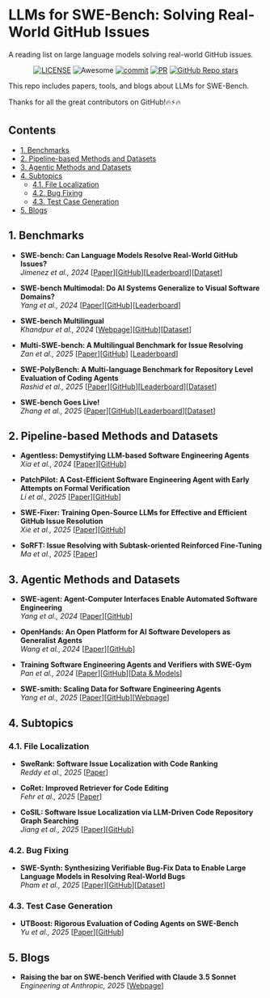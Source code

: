 # LLMs for SWE-Bench: Solving Real-World GitHub Issues
A reading list on large language models solving real-world GitHub issues.

<div align="center">

[![LICENSE](https://img.shields.io/github/license/wasiahmad/Awesome-LLM-SWE-Bench)](https://github.com/wasiahmad/Awesome-LLM-SWE-Bench/blob/main/LICENSE)
![Awesome](https://cdn.rawgit.com/sindresorhus/awesome/d7305f38d29fed78fa85652e3a63e154dd8e8829/media/badge.svg)
[![commit](https://img.shields.io/github/last-commit/wasiahmad/Awesome-LLM-SWE-Bench?color=blue)](https://github.com/wasiahmad/Awesome-LLM-SWE-Bench/commits/main)
[![PR](https://img.shields.io/badge/PRs-Welcome-red)](https://github.com/wasiahmad/Awesome-LLM-SWE-Bench/pulls)
[![GitHub Repo stars](https://img.shields.io/github/stars/wasiahmad/Awesome-LLM-SWE-Bench)](https://github.com/wasiahmad/Awesome-LLM-SWE-Bench)
<!-- ![license](https://img.shields.io/bower/l/bootstrap?style=plastic) -->

</div>

This repo includes papers, tools, and blogs about LLMs for SWE-Bench.

Thanks for all the great contributors on GitHub!🔥⚡🔥

## Contents

- [1. Benchmarks](#1-benchmarks)
- [2. Pipeline-based Methods and Datasets](#2-pipeline-based-methods-and-datasets)
- [3. Agentic Methods and Datasets](#3-agentic-methods-and-datasets)
- [4. Subtopics](#4-subtopics)
  - [4.1. File Localization](#41-file-localization)
  - [4.2. Bug Fixing](#42-bug-fixing)
  - [4.3. Test Case Generation](#43-test-case-generation)
- [5. Blogs](#5-blogs)

## 1. Benchmarks

- **SWE-bench: Can Language Models Resolve Real-World GitHub Issues?**<br> 
  *Jimenez et al., 2024* [[Paper](https://arxiv.org/abs/2310.06770)][[GitHub](https://github.com/SWE-bench/SWE-bench/tree/main)][[Leaderboard](https://www.swebench.com/)][[Dataset](https://huggingface.co/datasets/princeton-nlp/SWE-bench)] <br>

- **SWE-bench Multimodal: Do AI Systems Generalize to Visual Software Domains?** <br>
  *Yang et al., 2024* [[Paper](https://arxiv.org/abs/2410.03859)][[GitHub](https://github.com/SWE-bench/SWE-bench/tree/main)][[Leaderboard](https://www.swebench.com/multimodal.html)]

- **SWE-bench Multilingual** <br>
  *Khandpur et al., 2024* [[Webpage](https://kabirk.com/multilingual)][[GitHub](https://github.com/SWE-bench/SWE-bench/tree/main)][[Dataset](https://huggingface.co/datasets/SWE-bench/SWE-bench_Multilingual)]

- **Multi-SWE-bench: A Multilingual Benchmark for Issue Resolving** <br>
  *Zan et al., 2025* [[Paper](https://arxiv.org/pdf/2504.02605)][[GitHub](https://github.com/multi-swe-bench/multi-swe-bench)] [[Leaderboard](https://multi-swe-bench.github.io/)]

- **SWE-PolyBench: A Multi-language Benchmark for Repository Level Evaluation of Coding Agents** <br>
  *Rashid et al., 2025* [[Paper](https://arxiv.org/abs/2504.08703)][[GitHub](https://github.com/amazon-science/SWE-PolyBench)][[Leaderboard](https://amazon-science.github.io/SWE-PolyBench/)][[Dataset](https://huggingface.co/datasets/AmazonScience/SWE-PolyBench)]

- **SWE-bench Goes Live!** <br>
  *Zhang et al., 2025* [[Paper](https://arxiv.org/abs/2505.23419)][[GitHub](https://github.com/microsoft/SWE-bench-Live)][[Leaderboard](https://swe-bench-live.github.io/)][[Dataset](https://huggingface.co/datasets/SWE-bench-Live/SWE-bench-Live)]


## 2. Pipeline-based Methods and Datasets

- **Agentless: Demystifying LLM-based Software Engineering Agents** <br>
  *Xia et al., 2024* [[Paper](https://arxiv.org/abs/2407.01489)][[GitHub](https://github.com/OpenAutoCoder/Agentless)]

- **PatchPilot: A Cost-Efficient Software Engineering Agent with Early Attempts on Formal Verification** <br>
  *Li et al., 2025* [[Paper](https://arxiv.org/abs/2502.02747)][[GitHub](https://github.com/ucsb-mlsec/PatchPilot)]

- **SWE-Fixer: Training Open-Source LLMs for Effective and Efficient GitHub Issue Resolution** <br>
  *Xie et al., 2025* [[Paper](https://arxiv.org/abs/2501.05040)][[GitHub](https://github.com/InternLM/SWE-Fixer)]

- **SoRFT: Issue Resolving with Subtask-oriented Reinforced Fine-Tuning** <br>
  *Ma et al., 2025* [[Paper](https://arxiv.org/abs/2502.20127)]


## 3. Agentic Methods and Datasets

- **SWE-agent: Agent-Computer Interfaces Enable Automated Software Engineering** <br>
  *Yang et al., 2024* [[Paper](https://arxiv.org/abs/2405.15793)][[GitHub](https://github.com/SWE-agent/SWE-agent)]

- **OpenHands: An Open Platform for AI Software Developers as Generalist Agents** <br>
  *Wang et al., 2024* [[Paper](https://arxiv.org/abs/2407.16741)][[GitHub](https://github.com/All-Hands-AI/OpenHands)]

- **Training Software Engineering Agents and Verifiers with SWE-Gym** <br>
  *Pan et al., 2024* [[Paper](https://arxiv.org/pdf/2412.21139)][[GitHub](https://github.com/SWE-Gym/SWE-Gym)][[Data & Models](https://huggingface.co/SWE-Gym)]

- **SWE-smith: Scaling Data for Software Engineering Agents** <br>
  *Yang et al., 2025* [[Paper](https://arxiv.org/abs/2504.21798)][[GitHub](https://github.com/SWE-bench/SWE-smith)][[Webpage](https://swesmith.com/)]


## 4. Subtopics

### 4.1. File Localization

- **SweRank: Software Issue Localization with Code Ranking** <br>
  *Reddy et al., 2025* [[Paper](https://arxiv.org/abs/2505.07849)]

- **CoRet: Improved Retriever for Code Editing** <br>
  *Fehr et al., 2025* [[Paper](https://arxiv.org/abs/2505.24715)]

- **CoSIL: Software Issue Localization via LLM-Driven Code Repository Graph Searching** <br>
  *Jiang et al., 2025* [[Paper](https://arxiv.org/abs/2503.22424)][[GitHub](https://github.com/ZhonghaoJiang/CoSIL)]


### 4.2. Bug Fixing

- **SWE-Synth: Synthesizing Verifiable Bug-Fix Data to Enable Large Language Models in Resolving Real-World Bugs** <br>
  *Pham et al., 2025* [[Paper](https://arxiv.org/abs/2504.14757)][[GitHub](https://github.com/FSoft-AI4Code/SWE-Synth)][[Dataset](https://huggingface.co/swesynth)]


### 4.3. Test Case Generation

- **UTBoost: Rigorous Evaluation of Coding Agents on SWE-Bench** <br>
  *Yu et al., 2025* [[Paper](https://arxiv.org/abs/2506.09289)][[GitHub](https://github.com/CUHK-Shenzhen-SE/UTBoost)]


## 5. Blogs

- **Raising the bar on SWE-bench Verified with Claude 3.5 Sonnet** <br>
  *Engineering at Anthropic, 2025* [[Webpage](https://www.anthropic.com/engineering/swe-bench-sonnet)]


